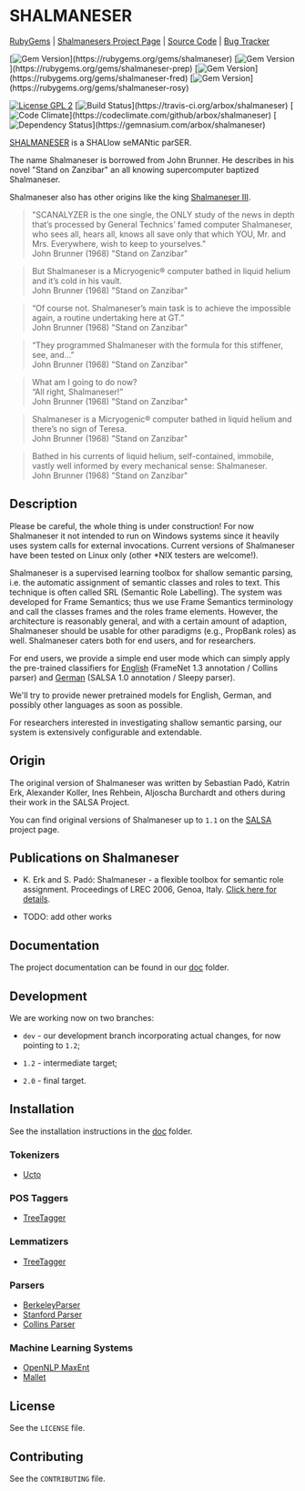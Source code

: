 # SHALMANESER

[RubyGems](http://rubygems.org/gems/shalmaneser) |
[Shalmanesers Project Page](http://bu.chsta.be/projects/shalmaneser/) |
[Source Code](https://github.com/arbox/shalmaneser) |
[Bug Tracker](https://github.com/arbox/shalmaneser/issues)


[![Gem Version](https://img.shields.io/gem/v/shalmaneser.svg")](https://rubygems.org/gems/shalmaneser)
[![Gem Version](https://img.shields.io/gem/v/frprep.svg")](https://rubygems.org/gems/shalmaneser-prep)
[![Gem Version](https://img.shields.io/gem/v/fred.svg")](https://rubygems.org/gems/shalmaneser-fred)
[![Gem Version](https://img.shields.io/gem/v/rosy.svg")](https://rubygems.org/gems/shalmaneser-rosy)


[![License GPL 2](http://img.shields.io/badge/License-GPL%202-green.svg)](http://www.gnu.org/licenses/gpl-2.0.txt)
[![Build Status](https://img.shields.io/travis/arbox/shalmaneser.svg?branch=1.2")](https://travis-ci.org/arbox/shalmaneser)
[![Code Climate](https://img.shields.io/codeclimate/github/arbox/shalmaneser.svg")](https://codeclimate.com/github/arbox/shalmaneser)
[![Dependency Status](https://img.shields.io/gemnasium/arbox/shalmaneser.svg")](https://gemnasium.com/arbox/shalmaneser)

[SHALMANESER](http://www.coli.uni-saarland.de/projects/salsa/shal/) is a SHALlow seMANtic parSER.

The name Shalmaneser is borrowed from John Brunner. He describes in his novel
"Stand on Zanzibar" an all knowing supercomputer baptized Shalmaneser.

Shalmaneser also has other origins like the king [Shalmaneser III](https://en.wikipedia.org/wiki/Shalmaneser_III).

> "SCANALYZER is the one single, the ONLY study of the news in depth
> that’s processed by General Technics’ famed computer Shalmaneser,
> who sees all, hears all, knows all save only that which YOU, Mr. and Mrs.
> Everywhere, wish to keep to yourselves." <br/>
> John Brunner (1968) "Stand on Zanzibar"

> But Shalmaneser is a Micryogenic® computer bathed in liquid helium and it’s cold in his vault. <br/>
> John Brunner (1968) "Stand on Zanzibar"

> “Of course not. Shalmaneser’s main task is to achieve the impossible again, a routine undertaking here at GT.” <br/>
> John Brunner (1968) "Stand on Zanzibar"

> “They programmed Shalmaneser with the formula for this stiffener, see, and…” <br/>
> John Brunner (1968) "Stand on Zanzibar"

> What am I going to do now? <br/>
> “All right, Shalmaneser!” <br/>
> John Brunner (1968) "Stand on Zanzibar"

> Shalmaneser is a Micryogenic® computer bathed in liquid helium and there’s no sign of Teresa. <br/>
> John Brunner (1968) "Stand on Zanzibar"

> Bathed in his currents of liquid helium, self-contained, immobile, vastly well informed by every mechanical sense: Shalmaneser. <br/>
> John Brunner (1968) "Stand on Zanzibar"

## Description

Please be careful, the whole thing is under construction! For now Shalmaneser it not intended to run on Windows systems since it heavily uses system calls for external invocations.
Current versions of Shalmaneser have been tested on Linux only (other *NIX testers are welcome!).

Shalmaneser is a supervised learning toolbox for shallow semantic parsing, i.e. the automatic assignment of semantic classes and roles to text. This technique is often called SRL (Semantic Role Labelling). The system was developed for Frame Semantics; thus we use Frame Semantics terminology and call the classes frames and the roles frame elements. However, the architecture is reasonably general, and with a certain amount of adaption, Shalmaneser should be usable for other paradigms (e.g., PropBank roles) as well. Shalmaneser caters both for end users, and for researchers.

For end users, we provide a simple end user mode which can simply apply the pre-trained classifiers
for [English](http://www.coli.uni-saarland.de/projects/salsa/shal/index.php?nav=download) (FrameNet 1.3 annotation / Collins parser)
and [German](http://www.coli.uni-saarland.de/projects/salsa/shal/index.php?nav=download) (SALSA 1.0 annotation / Sleepy parser).

We'll try to provide newer pretrained models for English, German, and possibly other languages as soon as possible.

For researchers interested in investigating shallow semantic parsing, our system is extensively configurable and extendable.

## Origin

The original version of Shalmaneser was written by Sebastian Padó, Katrin Erk, Alexander Koller, Ines Rehbein, Aljoscha Burchardt and others during their work in the SALSA Project.

You can find original versions of Shalmaneser up to ``1.1`` on the [SALSA](http://www.coli.uni-saarland.de/projects/salsa/shal/) project page.

## Publications on Shalmaneser

- K. Erk and S. Padó: Shalmaneser - a flexible toolbox for semantic role assignment. Proceedings of LREC 2006, Genoa, Italy. [Click here for details](http://www.nlpado.de/~sebastian/pub/papers/lrec06_erk.pdf).

- TODO: add other works

## Documentation

The project documentation can be found in our [doc](https://github.com/arbox/shalmaneser/blob/1.2/doc/index.md) folder.

## Development

We are working now on two branches:

- ``dev`` - our development branch incorporating actual changes, for now pointing to ``1.2``;

- ``1.2`` - intermediate target;

- ``2.0`` - final target.

## Installation

See the installation instructions in the [doc](https://github.com/arbox/shalmaneser/blob/1.2/doc/index.md#installation) folder.

### Tokenizers

- [Ucto](http://ilk.uvt.nl/ucto/)

### POS Taggers

- [TreeTagger](http://www.cis.uni-muenchen.de/~schmid/tools/TreeTagger/)

### Lemmatizers

- [TreeTagger](http://www.cis.uni-muenchen.de/~schmid/tools/TreeTagger/)

### Parsers

- [BerkeleyParser](https://code.google.com/p/berkeleyparser/downloads/list)
- [Stanford Parser](http://nlp.stanford.edu/software/lex-parser.shtml)
- [Collins Parser](http://www.cs.columbia.edu/~mcollins/code.html)

### Machine Learning Systems

- [OpenNLP MaxEnt](http://sourceforge.net/projects/maxent/files/Maxent/2.4.0/)
- [Mallet](http://mallet.cs.umass.edu/index.php)

## License

See the `LICENSE` file.

## Contributing

See the `CONTRIBUTING` file.
